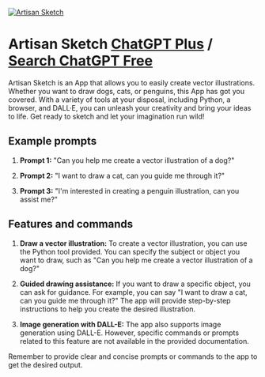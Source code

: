 
[![Artisan Sketch](https://files.oaiusercontent.com/file-BZnP3PfuF4JwS0chNDjIqpHp?se=2123-10-16T08%3A49%3A37Z&sp=r&sv=2021-08-06&sr=b&rscc=max-age%3D31536000%2C%20immutable&rscd=attachment%3B%20filename%3Db2bf2fb8-fe93-409e-a64a-f27ce423d39d.png&sig=pNf6Kj70k564uHRrBsjPAKjOOf2wImsOZCV/WHRSWOk%3D)](https://chat.openai.com/g/g-NOQmE1lDK-artisan-sketch)

# Artisan Sketch [ChatGPT Plus](https://chat.openai.com/g/g-NOQmE1lDK-artisan-sketch) / [Search ChatGPT Free](https://gptcall.net/index.html#/?search=Artisan%20Sketch)

Artisan Sketch is an App that allows you to easily create vector illustrations. Whether you want to draw dogs, cats, or penguins, this App has got you covered. With a variety of tools at your disposal, including Python, a browser, and DALL·E, you can unleash your creativity and bring your ideas to life. Get ready to sketch and let your imagination run wild!

## Example prompts

1. **Prompt 1:** "Can you help me create a vector illustration of a dog?"

2. **Prompt 2:** "I want to draw a cat, can you guide me through it?"

3. **Prompt 3:** "I'm interested in creating a penguin illustration, can you assist me?"

## Features and commands

1. **Draw a vector illustration:** To create a vector illustration, you can use the Python tool provided. You can specify the subject or object you want to draw, such as "Can you help me create a vector illustration of a dog?"

2. **Guided drawing assistance:** If you want to draw a specific object, you can ask for guidance. For example, you can say "I want to draw a cat, can you guide me through it?" The app will provide step-by-step instructions to help you create the desired illustration.

3. **Image generation with DALL-E:** The app also supports image generation using DALL-E. However, specific commands or prompts related to this feature are not available in the provided documentation.

Remember to provide clear and concise prompts or commands to the app to get the desired output.


